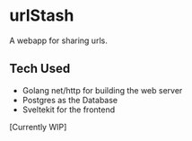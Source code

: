 # urlStash

A webapp for sharing urls.

## Tech Used

- Golang net/http for building the web server
- Postgres as the Database
- Sveltekit for the frontend

\[Currently WIP\]
